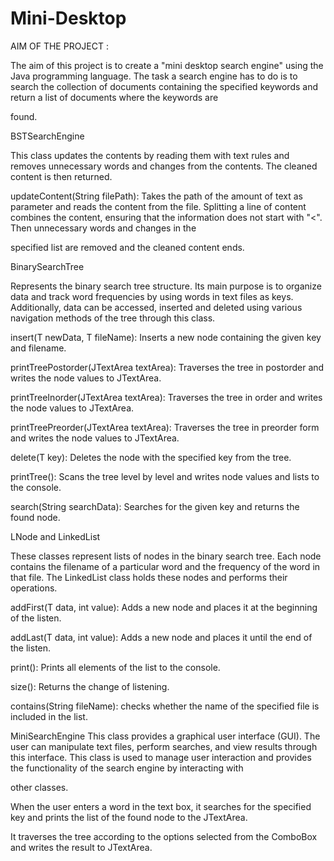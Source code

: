 # Mini-Desktop

AIM OF THE PROJECT : 

The aim of this project is to create a "mini desktop search engine" using the Java programming language. The task a search engine has to do is to search the collection of documents containing the specified keywords and return a list of documents where the keywords are

found. 

BSTSearchEngine 

This class updates the contents by reading them with text rules and removes unnecessary words and changes from the contents. The cleaned content is then returned. 

updateContent(String filePath): Takes the path of the amount of text as parameter and reads the content from the file. Splitting a line of content combines the content, ensuring that the information does not start with "<". Then unnecessary words and changes in the 

specified list are removed and the cleaned content ends. 

BinarySearchTree 

Represents the binary search tree structure. Its main purpose is to organize data and track word frequencies by using words in text files as keys. Additionally, data can be accessed, inserted and deleted using various navigation methods of the tree through this class. 

insert(T newData, T fileName): Inserts a new node containing the given key and filename. 

printTreePostorder(JTextArea textArea): Traverses the tree in postorder and writes the node values to JTextArea. 

printTreeInorder(JTextArea textArea): Traverses the tree in order and writes the node values to JTextArea. 

printTreePreorder(JTextArea textArea): Traverses the tree in preorder form and writes the node values to JTextArea. 

delete(T key): Deletes the node with the specified key from the tree. 

printTree(): Scans the tree level by level and writes node values and lists to the console. 

search(String searchData): Searches for the given key and returns the found node. 


LNode and LinkedList 

These classes represent lists of nodes in the binary search tree. Each node contains the filename of a particular word and the frequency of the word in that file. The LinkedList class holds these nodes and performs their operations. 

addFirst(T data, int value): Adds a new node and places it at the beginning of the listen. 

addLast(T data, int value): Adds a new node and places it until the end of the listen. 

print(): Prints all elements of the list to the console. 

size(): Returns the change of listening. 

contains(String fileName): checks whether the name of the specified file is included in the list. 

MiniSearchEngine 
This class provides a graphical user interface (GUI). The user can manipulate text files, perform searches, and view results through this interface. This class is used to manage user interaction and provides the functionality of the search engine by interacting with 

other classes. 

When the user enters a word in the text box, it searches for the specified key and prints the list of the found node to the JTextArea. 

It traverses the tree according to the options selected from the ComboBox and writes the result to JTextArea. 
